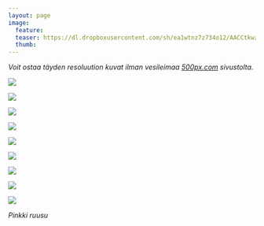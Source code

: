 ```yaml
---
layout: page
image:
  feature:
  teaser: https://dl.dropboxusercontent.com/sh/ea1wtnz7z734o12/AACCtkwz5yLNyugEs5u8CL-da/luontokuvat/kes%C3%A4/7/DS29405-245px.jpg
  thumb:
---
```


*Voit ostaa täyden resoluution kuvat ilman vesileimaa [500px.com](https://500px.com/minimuutticom/galleries/roses) sivustolta.*

[![](https://dl.dropboxusercontent.com/sh/ea1wtnz7z734o12/AADzih6t7tegScg450Xs4Bbma/luontokuvat/kes%C3%A4/7/DS29340-800px.jpg)](https://dl.dropboxusercontent.com/sh/ea1wtnz7z734o12/AACdRSYQ_c_qvFDVbEamMAvCa/luontokuvat/kes%C3%A4/7/DS29340.jpg)

[![](https://dl.dropboxusercontent.com/sh/ea1wtnz7z734o12/AACC1qhwr_soR2TJy3hFHGeYa/luontokuvat/kes%C3%A4/7/DS29405-800px.jpg)](https://dl.dropboxusercontent.com/sh/ea1wtnz7z734o12/AACkhdOq8mZzxZzrBsFA6JwVa/luontokuvat/kes%C3%A4/7/DS29405.jpg)

[![](https://dl.dropboxusercontent.com/sh/ea1wtnz7z734o12/AAAkAvntYejT3WivDpSQnjyka/luontokuvat/kes%C3%A4/7/DS29411-800px.jpg)](https://dl.dropboxusercontent.com/sh/ea1wtnz7z734o12/AABZXsVu4kxkX_9YVZb7FY3Ja/luontokuvat/kes%C3%A4/7/DS29411.jpg)

[![](https://dl.dropboxusercontent.com/sh/ea1wtnz7z734o12/AABJ5CBpq0peZffngJavv6KUa/luontokuvat/kes%C3%A4/7/DS29415-800px.jpg)](https://dl.dropboxusercontent.com/sh/ea1wtnz7z734o12/AAD9VY0akE6LPsUKZAcnnZqTa/luontokuvat/kes%C3%A4/7/DS29415.jpg)

[![](https://dl.dropboxusercontent.com/sh/ea1wtnz7z734o12/AAB7EBq28Jdjkpmt6qu_5Jy8a/luontokuvat/kes%C3%A4/7/DS29399-800px.jpg)](https://dl.dropboxusercontent.com/sh/ea1wtnz7z734o12/AADR6l4qaM-l1xuxTwpKpYZEa/luontokuvat/kes%C3%A4/7/DS29399.jpg)

[![](https://dl.dropboxusercontent.com/sh/ea1wtnz7z734o12/AAD-EccFd4AivcbkRRuvt4WHa/luontokuvat/kes%C3%A4/9/DS34654-800px.jpg)](https://dl.dropboxusercontent.com/sh/ea1wtnz7z734o12/AAC9bKHMrx-rcuD8MYUhu7oMa/luontokuvat/kes%C3%A4/9/DS34654.jpg)

[![](https://dl.dropboxusercontent.com/sh/ea1wtnz7z734o12/AADNvHBtFRgJsqvhj5OFFTBFa/luontokuvat/kes%C3%A4/7/DS29437-800px.jpg)](https://dl.dropboxusercontent.com/sh/ea1wtnz7z734o12/AAB7LdiFKRQ6SBoINAgz75EUa/luontokuvat/kes%C3%A4/7/DS29437.jpg)

[![](https://dl.dropboxusercontent.com/sh/ea1wtnz7z734o12/AABI1AiC-Fv6c3S32W6lpUo9a/luontokuvat/kes%C3%A4/7/DS29463-800px.jpg)](https://dl.dropboxusercontent.com/sh/ea1wtnz7z734o12/AAARSzCy58IWL464PNkOZjCAa/luontokuvat/kes%C3%A4/7/DS29463.jpg)

[![](https://dl.dropboxusercontent.com/sh/ea1wtnz7z734o12/AACd4xULsVU_vLB9zT_rknNWa/luontokuvat/kes%C3%A4/7/DS29466-800px.jpg)](https://dl.dropboxusercontent.com/sh/ea1wtnz7z734o12/AACxnpCvdgqfA-mBhSMz8kEaa/luontokuvat/kes%C3%A4/7/DS29466.jpg)

*Pinkki ruusu*
